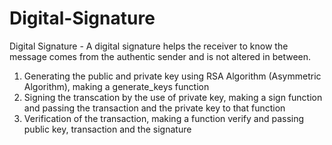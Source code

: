 # Digital-Signature
Digital Signature - A digital signature helps the receiver to know the message comes from the authentic sender and is not altered in between.
 1. Generating the public and private key using RSA Algorithm (Asymmetric Algorithm), making a generate_keys function
 2. Signing the transcation by the use of private key, making a sign function and passing the transaction and the private key to that function
 3. Verification of the transaction, making a function verify and passing public key, transaction and the signature
